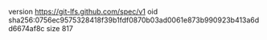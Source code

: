 version https://git-lfs.github.com/spec/v1
oid sha256:0756ec9575328418f39b1fdf0870b03ad0061e873b990923b413a6dd6674af8c
size 817
